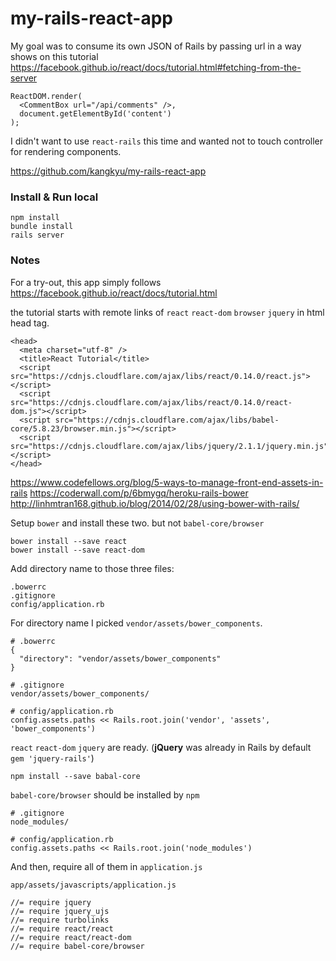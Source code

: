 # my-rails-react-app

My goal was to consume its own JSON of Rails by passing url in a way shows on this tutorial https://facebook.github.io/react/docs/tutorial.html#fetching-from-the-server

```
ReactDOM.render(
  <CommentBox url="/api/comments" />,
  document.getElementById('content')
);
```

I didn't want to use `react-rails` this time and wanted not to touch controller for rendering components.

https://github.com/kangkyu/my-rails-react-app

### Install & Run local

```
npm install
bundle install
rails server
```

### Notes

For a try-out, this app simply follows https://facebook.github.io/react/docs/tutorial.html

the tutorial starts with remote links of `react` `react-dom` `browser` `jquery` in html head tag.

```
<head>
  <meta charset="utf-8" />
  <title>React Tutorial</title>
  <script src="https://cdnjs.cloudflare.com/ajax/libs/react/0.14.0/react.js"></script>
  <script src="https://cdnjs.cloudflare.com/ajax/libs/react/0.14.0/react-dom.js"></script>
  <script src="https://cdnjs.cloudflare.com/ajax/libs/babel-core/5.8.23/browser.min.js"></script>
  <script src="https://cdnjs.cloudflare.com/ajax/libs/jquery/2.1.1/jquery.min.js"></script>
</head>
```

https://www.codefellows.org/blog/5-ways-to-manage-front-end-assets-in-rails
https://coderwall.com/p/6bmygq/heroku-rails-bower
http://linhmtran168.github.io/blog/2014/02/28/using-bower-with-rails/

Setup `bower` and install these two. but not `babel-core/browser`

```
bower install --save react
bower install --save react-dom
```

Add directory name to those three files:

```
.bowerrc
.gitignore
config/application.rb
```

For directory name I picked `vendor/assets/bower_components`.

```
# .bowerrc
{
  "directory": "vendor/assets/bower_components"
}

# .gitignore
vendor/assets/bower_components/

# config/application.rb
config.assets.paths << Rails.root.join('vendor', 'assets', 'bower_components')
```

`react` `react-dom` `jquery` are ready. (**jQuery** was already in Rails by default `gem 'jquery-rails'`)

```
npm install --save babal-core
```

`babel-core/browser` should be installed by `npm`

```
# .gitignore
node_modules/

# config/application.rb
config.assets.paths << Rails.root.join('node_modules')
```

And then, require all of them in `application.js`

```
app/assets/javascripts/application.js

//= require jquery
//= require jquery_ujs
//= require turbolinks
//= require react/react
//= require react/react-dom
//= require babel-core/browser
```
